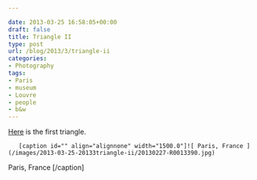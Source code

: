 ```yaml
---

date: 2013-03-25 16:58:05+00:00
draft: false
title: Triangle II
type: post
url: /blog/2013/3/triangle-ii
categories:
- Photography
tags:
- Paris
- museum
- Louvre
- people
- b&w
---
```


[Here](http://www.georgioskaramanis.com/blog/2013/3/triangle) is the first triangle.


  
       [caption id="" align="alignnone" width="1500.0"]![ Paris, France ](/images/2013-03-25-20133triangle-ii/20130227-R0013390.jpg)
 Paris, France [/caption]
